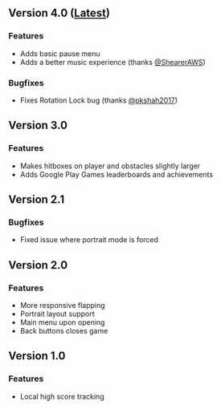 ## Version 4.0 ([Latest](https://play.google.com/store/apps/details?id=com.jivoin.FlappyMcKain))
### Features
- Adds basic pause menu
- Adds a better music experience (thanks [@ShearerAWS](https://github.com/sheareraws))
### Bugfixes
- Fixes Rotation Lock bug (thanks [@pkshah2017](https://github.com/pkshah2017))

## Version 3.0
### Features
- Makes hitboxes on player and obstacles slightly larger
- Adds Google Play Games leaderboards and achievements

## Version 2.1
### Bugfixes
- Fixed issue where portrait mode is forced

## Version 2.0
### Features
- More responsive flapping
- Portrait layout support
- Main menu upon opening
- Back buttons closes game

## Version 1.0
### Features
- Local high score tracking
